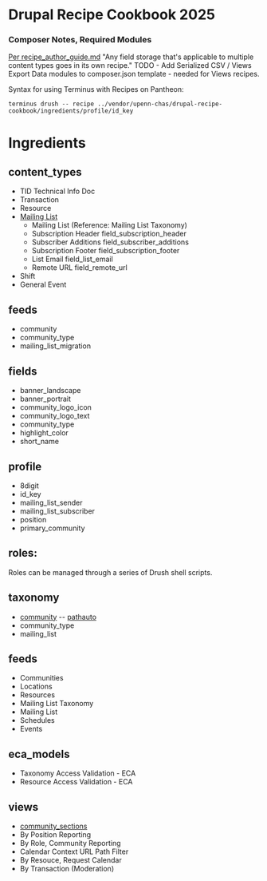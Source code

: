 # Drupal Recipe Cookbook 2025

### Composer Notes, Required Modules
[Per recipe_author_guide.md](https://git.drupalcode.org/project/distributions_recipes/-/blob/1.0.x/docs/recipe_author_guide.md)
"Any field storage that's applicable to multiple content types goes in its own recipe."
TODO - Add Serialized CSV / Views Export Data modules to composer.json template - needed for Views recipes.

Syntax for using Terminus with Recipes on Pantheon:
```
terminus drush -- recipe ../vendor/upenn-chas/drupal-recipe-cookbook/ingredients/profile/id_key   
```

# Ingredients

## content_types
- TID Technical Info Doc
- Transaction
- Resource
- [Mailing List](https://github.com/upenn-chas/recipes/blob/main/ingredients/taxonomy/community/recipe.yml)
  - Mailing List (Reference: Mailing List Taxonomy)
  - Subscription Header field_subscription_header
  - Subscriber Additions field_subscriber_additions
  - Subscription Footer field_subscription_footer
  - List Email field_list_email
  - Remote URL field_remote_url
- Shift
- General Event

## feeds
  - community
  - community_type
  - mailing_list_migration

## fields
 - banner_landscape
 - banner_portrait
 - community_logo_icon
 - community_logo_text
 - community_type
 - highlight_color
 - short_name

## profile
 - 8digit
 - id_key
 - mailing_list_sender
 - mailing_list_subscriber
 - position
 - primary_community

## roles:

Roles can be managed through a series of Drush shell scripts.

## taxonomy
 - [community](https://github.com/upenn-chas/recipes/blob/main/ingredients/taxonomy/community/recipe.yml)
  -- [pathauto](https://github.com/upenn-chas/recipes/blob/main/ingredients/taxonomy/community/config/pathauto.pattern.community_taxonomy.yml)
 - community_type
 - mailing_list

## feeds

- Communities
- Locations
- Resources
- Mailing List Taxonomy
- Mailing List
- Schedules
- Events

## eca_models

-  Taxonomy Access Validation - ECA
-  Resource Access Validation - ECA

## views
- [community_sections](https://github.com/upenn-chas/recipes/tree/main/ingredients/views/community_sections) 
- By Position Reporting
- By Role, Community Reporting
- Calendar Context URL Path Filter
- By Resouce, Request Calendar
- By Transaction (Moderation)
